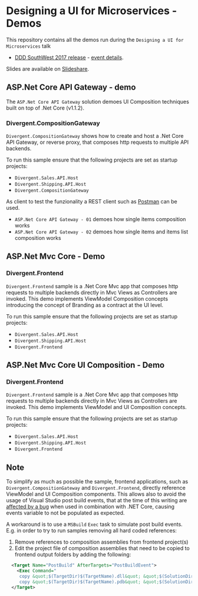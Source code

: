 # Designing a UI for Microservices - Demos

This repository contains all the demos run during the `Designing a UI for Microservices` talk

* [DDD SouthWest 2017 release](https://github.com/mauroservienti/Designing-a-UI-for-Microservices-Demos/releases/tag/DDD-SW-2017) - [event details](http://milestone.topics.it/events/ddd-south-west.html).

Slides are available on [Slideshare](https://www.slideshare.net/mauroservienti/designing-a-ui-for-microservices).

## ASP.Net Core API Gateway - demo

The `ASP.Net Core API Gateway` solution demoes UI Composition techniques built on top of .Net Core (v1.1.2).

### Divergent.CompositionGateway

`Divergent.CompositionGateway` shows how to create and host a .Net Core API Gateway, or reverse proxy, that composes http requests to multiple API backends.

To run this sample ensure that the following projects are set as startup projects:

* `Divergent.Sales.API.Host`
* `Divergent.Shipping.API.Host`
* `Divergent.CompositionGateway`

As client to test the funzionality a REST client such as [Postman](https://chrome.google.com/webstore/detail/postman/fhbjgbiflinjbdggehcddcbncdddomop?hl=en) can be used.

* `ASP.Net Core API Gateway - 01` demoes how single items composition works
* `ASP.Net Core API Gateway - 02` demoes how single items and items list composition works

## ASP.Net Mvc Core - Demo

### Divergent.Frontend

`Divergent.Frontend` sample is a .Net Core Mvc app that composes http requests to multiple backends directly in Mvc Views as Controllers are invoked. This demo implements ViewModel Composition concepts introducing the concept of Branding as a contract at the UI level.

To run this sample ensure that the following projects are set as startup projects:

* `Divergent.Sales.API.Host`
* `Divergent.Shipping.API.Host`
* `Divergent.Frontend`

## ASP.Net Mvc Core UI Composition - Demo

### Divergent.Frontend

`Divergent.Frontend` sample is a .Net Core Mvc app that composes http requests to multiple backends directly in Mvc Views as Controllers are invoked.  This demo implements ViewModel and UI Composition concepts.

To run this sample ensure that the following projects are set as startup projects:

* `Divergent.Sales.API.Host`
* `Divergent.Shipping.API.Host`
* `Divergent.Frontend`

## Note

To simplify as much as possible the sample, frontend applications, such as `Divergent.CompositionGateway` and `Divergent.Frontend`, directly reference ViewModel and UI Composition components. This allows also to avoid the usage of Visual Studio post build events, that at the time of this writing are [affected by a bug](https://github.com/dotnet/sdk/issues/677) when used in combination with .NET Core, causing events variable to not be populated as expected.

A workaround is to use a `MSBuild` `Exec` task to simulate post build events. E.g. in order to try to run samples removing all hard coded references:

1. Remove references to composition assemblies from frontend project(s)
2. Edit the project file of composition assemblies that need to be copied to frontend output folders by adding the following:

```xml
  <Target Name="PostBuild" AfterTargets="PostBuildEvent">
    <Exec Command="
     copy &quot;$(TargetDir)$(TargetName).dll&quot; &quot;$(SolutionDir)Divergent.CompositionGateway\$(OutDir)$(TargetName).dll&quot; /Y /B
     copy &quot;$(TargetDir)$(TargetName).pdb&quot; &quot;$(SolutionDir)Divergent.CompositionGateway\$(OutDir)$(TargetName).pdb&quot; /Y /B" />
  </Target>
```

